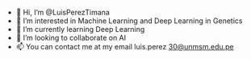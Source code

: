 - 👋 Hi, I’m @LuisPerezTimana
- 👀 I’m interested in Machine Learning and Deep Learning in Genetics
- 🌱 I’m currently learning Deep Learning
- 💞️ I’m looking to collaborate on AI
- 📫 You can contact me at my email luis.perez 30@unmsm.edu.pe

<!---
LuisPerezTimana/LuisPerezTimana is a ✨ special ✨ repository because its `README.md` (this file) appears on your GitHub profile.
You can click the Preview link to take a look at your changes.
--->
